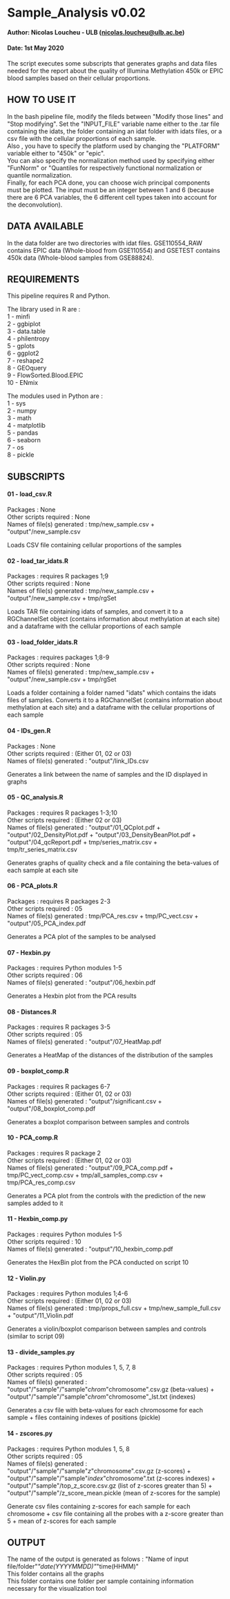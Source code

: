 # Sample_Analysis v0.02
#### Author: Nicolas Loucheu - ULB (nicolas.loucheu@ulb.ac.be)
#### Date: 1st May 2020


The script executes some subscripts that generates graphs and data files needed for the report about the quality of Illumina Methylation 450k or EPIC blood samples based on their cellular proportions.

## HOW TO USE IT

In the bash pipeline file, modify the fileds between "Modify those lines" and "Stop modifying". Set the "INPUT_FILE" variable name either to the .tar file containing the idats, the folder containing an idat folder with idats files, or a csv file with the cellular proportions of each sample.  
Also , you have to specify the platform used by changing the "PLATFORM" variable either to "450k" or "epic".  
You can also specify the normalization method used by specifying either "FunNorm" or "Quantiles for respectively functional normalization or quantile normalization.  
Finally, for each PCA done, you can choose wich principal components must be plotted. The input must be an integer between 1 and 6 (because there are 6 PCA variables, the 6 different cell types taken into account for the deconvolution).

## DATA AVAILABLE

In the data folder are two directories with idat files. GSE110554_RAW contains EPIC data (Whole-blood from GSE110554) and GSETEST contains 450k data (Whole-blood samples from GSE88824).

## REQUIREMENTS

This pipeline requires R and Python.

The library used in R are :  
1 - minfi  
2 - ggbiplot  
3 - data.table  
4 - philentropy  
5 - gplots  
6 - ggplot2  
7 - reshape2  
8 - GEOquery  
9 - FlowSorted.Blood.EPIC  
10 - ENmix  

The modules used in Python are :  
1 - sys  
2 - numpy  
3 - math  
4 - matplotlib  
5 - pandas  
6 - seaborn  
7 - os  
8 - pickle  

## SUBSCRIPTS

#### 01 - load_csv.R

Packages : None  
Other scripts required : None  
Names of file(s) generated : tmp/new_sample.csv + "output"/new_sample.csv

Loads CSV file containing cellular proportions of the samples

#### 02 - load_tar_idats.R

Packages : requires R packages 1;9  
Other scripts required : None  
Names of file(s) generated : tmp/new_sample.csv + "output"/new_sample.csv + tmp/rgSet

Loads TAR file containing idats of samples, and convert it to a RGChannelSet object (contains information about methylation at each site) and a dataframe with the cellular proportions of each sample

#### 03 - load_folder_idats.R 

Packages : requires packages 1;8-9  
Other scripts required : None  
Names of file(s) generated : tmp/new_sample.csv + "output"/new_sample.csv + tmp/rgSet

Loads a folder containing a folder named "idats" which contains the idats files of samples. Converts it to a RGChannelSet (contains information about methylation at each site) and a dataframe with the cellular proportions of each sample

#### 04 - IDs_gen.R

Packages : None  
Other scripts required : (Either 01, 02 or 03)  
Names of file(s) generated : "output"/link_IDs.csv

Generates a link between the name of samples and the ID displayed in graphs

#### 05 - QC_analysis.R 

Packages : requires R packages 1-3;10  
Other scripts required : (Either 02 or 03)  
Names of file(s) generated : "output"/01_QCplot.pdf + "output"/02_DensityPlot.pdf + "output"/03_DensityBeanPlot.pdf + "output"/04_qcReport.pdf + tmp/series_matrix.csv +
tmp/tr_series_matrix.csv

Generates graphs of quality check and a file containing the beta-values of each sample at each site

#### 06 - PCA_plots.R 

Packages : requires R packages 2-3  
Other scripts required : 05  
Names of file(s) generated : tmp/PCA_res.csv + tmp/PC_vect.csv + "output"/05_PCA_index.pdf

Generates a PCA plot of the samples to be analysed

#### 07 - Hexbin.py

Packages : requires Python modules 1-5  
Other scripts required : 06  
Names of file(s) generated : "output"/06_hexbin.pdf

Generates a Hexbin plot from the PCA results

#### 08 - Distances.R

Packages : requires R packages 3-5  
Other scripts required : 05  
Names of file(s) generated :  "output"/07_HeatMap.pdf

Generates a HeatMap of the distances of the distribution of the samples

#### 09 - boxplot_comp.R

Packages : requires R packages 6-7  
Other scripts required : (Either 01, 02 or 03)  
Names of file(s) generated : "output"/significant.csv + "output"/08_boxplot_comp.pdf

Generates a boxplot comparison between samples and controls

#### 10 - PCA_comp.R

Packages : requires R package 2  
Other scripts required : (Either 01, 02 or 03)  
Names of file(s) generated : "output"/09_PCA_comp.pdf + tmp/PC_vect_comp.csv + tmp/all_samples_comp.csv + tmp/PCA_res_comp.csv

Generates a PCA plot from the controls with the prediction of the new samples added to it

#### 11 - Hexbin_comp.py

Packages : requires Python modules 1-5  
Other scripts required : 10  
Names of file(s) generated : "output"/10_hexbin_comp.pdf

Generates the HexBin plot from the PCA conducted on script 10

#### 12 - Violin.py

Packages : requires Python modules 1;4-6  
Other scripts required : (Either 01, 02 or 03)  
Names of file(s) generated : tmp/props_full.csv + tmp/new_sample_full.csv + "output"/11_Violin.pdf

Generates a violin/boxplot comparison between samples and controls (similar to script 09)

#### 13 - divide_samples.py

Packages : requires Python modules 1, 5, 7, 8  
Other scripts required : 05  
Names of file(s) generated : "output"/"sample"/"sample"_chrom_"chromosome".csv.gz (beta-values) + "output"/"sample"/"sample"_chrom_"chromosome"_lst.txt (indexes)

Generates a csv file with beta-values for each chromosome for each sample + files containing indexes of positions (pickle)

#### 14 - zscores.py

Packages : requires Python modules 1, 5, 8  
Other scripts required : 05  
Names of file(s) generated : "output"/"sample"/"sample"_z_"chromosome".csv.gz (z-scores) + "output"/"sample"/"sample"_index_"chromosome".txt (z-scores indexes) + "output"/"sample"/top_z_score.csv.gz (list of z-scores greater than 5) + "output"/"sample"/z_score_mean.pickle (mean of z-scores for the sample)

Generate csv files containing z-scores for each sample for each chromosome + csv file containing all the probes with a z-score greater than 5 + mean of z-scores for each sample



## OUTPUT

The name of the output is generated as folows : "Name of input file/folder"_"date(YYYYMMDD)"_"time(HHMM)"  
This folder contains all the graphs  
This folder contains one folder per sample containing information necessary for the visualization tool  

